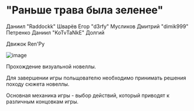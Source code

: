  # "Раньше трава была зеленее"

Даниил "Raddockk" Шварёв 
Егор "d3rfy" Мусликов
Дмитрий "dimik999" Петренко
Даниил "KoTvTaNkE" Долгий

Движок Ren'Py

![image](https://github.com/NovelTeam/Novel/assets/112934341/72ec9a98-164e-4dad-935b-c89dd590c3c5)

Прохождение визуальной новеллы.

Для завершении игры польщователю необходимо принимать решения походу сюжета новеллы.



Основная механика игры - выбор действий, который приводят к различным концовкам игры.

